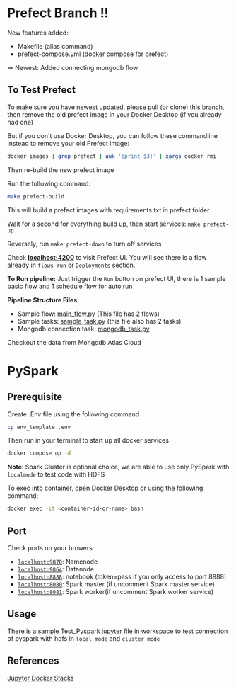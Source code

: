 # Prefect Branch !!

New features added:
- Makefile (alias command)
- prefect-compose.yml (docker compose for prefect)

=> Newest: Added connecting mongodb flow

## To Test Prefect

To make sure you have newest updated, please pull (or clone) this branch, then remove the old prefect image in your Docker Desktop (if you already had one)

But if you don't use Docker Desktop, you can follow these commandline instead to remove your old Prefect image:
```bash
docker images | grep prefect | awk '{print $3}' | xargs docker rmi
```
Then re-build the new prefect image

Run the following command:
```bash
make prefect-build
```
This will build a prefect images with requirements.txt in prefect folder

Wait for a second for everything build up, then start services: `make prefect-up`

Reversely, run `make prefect-down` to turn off services

Check [**localhost:4200**](http://localhost:4200) to visit Prefect UI. You will see there is a flow already in `flows run` or `Deployments` section. 

**To Run pipeline:** Just trigger the `Run` button on prefect UI, there is 1 sample basic flow and 1 schedule flow for auto run

**Pipeline Structure Files:**
- Sample flow: [main_flow.py](./prefect/flows/main_flow.py) (This file has 2 flows)
- Sample tasks: [sample_task.py](./prefect/flows/sample_task.py) (this file also has 2 tasks)
- Mongodb connection task: [mongodb_task.py](./prefect/flows/Ingest_Mongodb/mongodb_task.py)

Checkout the data from Mongodb Atlas Cloud

# PySpark

## Prerequisite

Create .Env file using the following command
```bash
cp env_template .env
```

Then run in your terminal to start up all docker services
```bash
docker compose up -d
```
**Note**: Spark Cluster is optional choice, we are able to use only PySpark with `localmode` to test code with HDFS

To exec into container, open Docker Desktop or using the following command:
```bash
docker exec -it <container-id-or-name> bash
```

## Port
Check ports on your browers:
- [`localhost:9870`](http://localhost:9870): Namenode
- [`localhost:9864`](http://localhost:9864): Datanode
- [`localhost:8888`](http://localhost:8888/lab?token=pass): notebook (token=pass if you only access to port 8888)
- [`localhost:8080`](http://localhost:8080): Spark master (if uncomment Spark master service)
- [`localhost:8081`](http://localhost:8081): Spark worker(if uncomment Spark worker service)

## Usage
There is a sample Test_Pyspark jupyter file in workspace to test connection of pyspark with hdfs in `local mode` and `cluster mode`

## References

[Jupyter Docker Stacks](https://jupyter-docker-stacks.readthedocs.io/en/latest/index.html)
